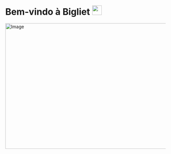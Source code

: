 <h1>Bem-vindo à Bigliet <img src="https://user-images.githubusercontent.com/107975184/194691142-ce507ff7-4e14-461f-9ae2-2937c6befcc7.gif" height="30px" /></h1>

<img width="1582" height="394" alt="Image" src="https://github.com/user-attachments/assets/c00ebd8b-7892-44d7-929d-cec947a3ae69" />
